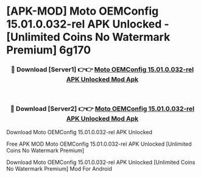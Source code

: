 # [APK-MOD] Moto OEMConfig 15.01.0.032-rel APK Unlocked - [Unlimited Coins No Watermark Premium] 6g170



<div align="center">
<h3>🔴 Download [Server1] 👉👉 <a href="https://momento.my/?title=Moto_OEMConfig_15.01.0.032-rel_APK_Unlocked">Moto OEMConfig 15.01.0.032-rel APK Unlocked Mod Apk</a></h3><br>

<h3>🔴 Download [Server2] 👉👉 <a href="https://momento.my/?title=Moto_OEMConfig_15.01.0.032-rel_APK_Unlocked">Moto OEMConfig 15.01.0.032-rel APK Unlocked Mod Apk</a></h3>
</div>



Download Moto OEMConfig 15.01.0.032-rel APK Unlocked 

Free APK MOD Moto OEMConfig 15.01.0.032-rel APK Unlocked [Unlimited Coins No Watermark Premium]

Download Moto OEMConfig 15.01.0.032-rel APK Unlocked [Unlimited Coins No Watermark Premium] Mod For Android
